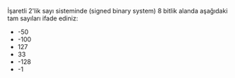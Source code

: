 İşaretli 2'lik sayı sisteminde (signed binary system) 8 bitlik alanda aşağıdaki tam sayıları ifade ediniz:
* -50
* -100
* 127
* 33
* -128
* -1
